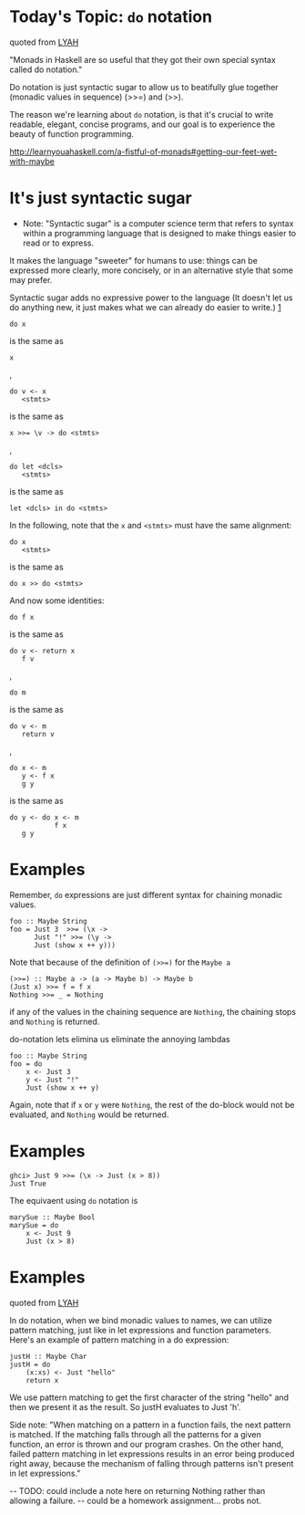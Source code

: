 # Today's Topic: `do` notation

quoted from [LYAH](http://learnyouahaskell.com/a-fistful-of-monads#getting-our-feet-wet-with-maybe)

"Monads in Haskell are so useful that they got their own special syntax called do notation."

Do notation is just syntactic sugar to allow us to beatifully glue together (monadic values in sequence) (>>=) and (>>).

The reason we're learning about `do` notation, is that it's crucial to write readable, elegant, concise programs, and our goal is to experience the beauty of function programming.

http://learnyouahaskell.com/a-fistful-of-monads#getting-our-feet-wet-with-maybe

# It's just syntactic sugar

* Note: "Syntactic sugar" is a computer science term that refers to syntax within a programming language that is designed to make things easier to read or to express.

It makes the language "sweeter" for humans to use: things can be expressed more clearly, more concisely, or in an alternative style that some may prefer.

Syntactic sugar adds no expressive power to the language (It doesn't let us do anything new, it just makes what we can already do easier to write.)
[1](http://en.wikipedia.org/wiki/Syntactic_sugar)


	do x
is the same as 

	x
,


	do v <- x
	   <stmts>

is the same as

	x >>= \v -> do <stmts>
,

	do let <dcls>
	   <stmts>

is the same as

	let <dcls> in do <stmts>
	
			   

In the following, note that the `x` and `<stmts>` must have the same alignment:	

	do x
	   <stmts>

is the same as	
	
	do x >> do <stmts>	



	
And now some identities:	

	do f x 
	
is the same as
	
	do v <- return x
	   f v
,

	do m 
	
is the same as
	
	do v <- m
	   return v
,

	do x <- m
       y <- f x
	   g y
	
is the same as
	
	do y <- do x <- m
	           f x 
       g y
       
# Examples

Remember, `do` expressions are just different syntax for chaining monadic values.

	foo :: Maybe String
	foo = Just 3  >>= (\x ->
	      Just "!" >>= (\y ->
	      Just (show x ++ y)))
	      
Note that because of the definition of `(>>=)` for the `Maybe a`

	(>>=) :: Maybe a -> (a -> Maybe b) -> Maybe b
	(Just x) >>= f = f x
	Nothing >>= _ = Nothing
	
if any of the values in the chaining sequence are `Nothing`, the chaining stops and `Nothing` is returned.	
	      
do-notation lets elimina us eliminate the annoying lambdas

	foo :: Maybe String
	foo = do
		x <- Just 3
		y <- Just "!"	      
		Just (show x ++ y)
		
Again, note that if `x` or `y` were `Nothing`, the rest of the do-block would not be evaluated, and `Nothing` would be returned.	

# Examples

	ghci> Just 9 >>= (\x -> Just (x > 8))  
	Just True 	
	
The equivaent using `do` notation is

	marySue :: Maybe Bool  
	marySue = do   
	    x <- Just 9  
	    Just (x > 8) 	
	    
# Examples

quoted from [LYAH](http://learnyouahaskell.com/a-fistful-of-monads#getting-our-feet-wet-with-maybe)

In do notation, when we bind monadic values to names, we can utilize pattern matching, just like in let expressions and function parameters. Here's an example of pattern matching in a do expression:

	justH :: Maybe Char  
	justH = do  
	    (x:xs) <- Just "hello"  
	    return x  

We use pattern matching to get the first character of the string "hello" and then we present it as the result. So justH evaluates to Just 'h'.

Side note: "When matching on a pattern in a function fails, the next pattern is matched. If the matching falls through all the patterns for a given function, an error is thrown and our program crashes. On the other hand, failed pattern matching in let expressions results in an error being produced right away, because the mechanism of falling through patterns isn't present in let expressions."

-- TODO: could include a note here on returning Nothing rather than allowing a failure.
-- could be a homework assignment… probs not.
